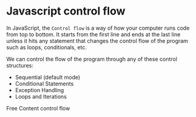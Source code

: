 # Javascript control flow

In JavaScript, the `Control flow` is a way of how your computer runs code from top to bottom. It starts from the first line and ends at the last line unless it hits any statement that changes the control flow of the program such as loops, conditionals, etc.

We can control the flow of the program through any of these control structures:
- Sequential (default mode)
- Conditional Statements
- Exception Handling 
- Loops and Iterations
  
<ResourceGroupTitle>Free Content</ResourceGroupTitle>
<BadgeLink colorScheme='yellow' badgeText='Read' href='https://developer.mozilla.org/en-US/docs/Glossary/Control_flow#:~:text=The%20control%20flow%20is%20the,such%20as%20conditionals%20and%20loops.'>control flow</BadgeLink>